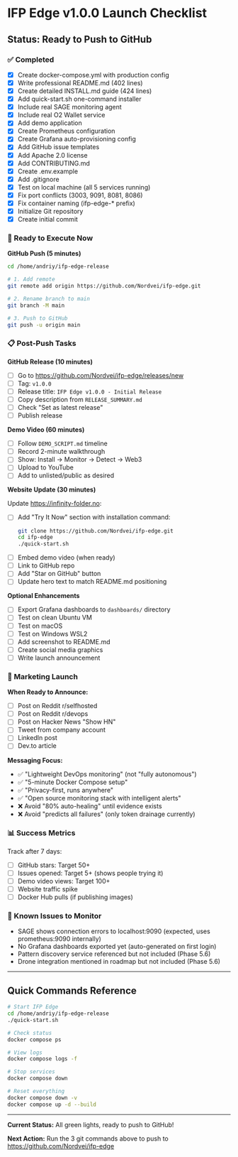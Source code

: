 # IFP Edge v1.0.0 Launch Checklist

## Status: Ready to Push to GitHub

### ✅ Completed

- [x] Create docker-compose.yml with production config
- [x] Write professional README.md (402 lines)
- [x] Create detailed INSTALL.md guide (424 lines)
- [x] Add quick-start.sh one-command installer
- [x] Include real SAGE monitoring agent
- [x] Include real O2 Wallet service
- [x] Add demo application
- [x] Create Prometheus configuration
- [x] Create Grafana auto-provisioning config
- [x] Add GitHub issue templates
- [x] Add Apache 2.0 license
- [x] Add CONTRIBUTING.md
- [x] Create .env.example
- [x] Add .gitignore
- [x] Test on local machine (all 5 services running)
- [x] Fix port conflicts (3003, 9091, 8081, 8086)
- [x] Fix container naming (ifp-edge-* prefix)
- [x] Initialize Git repository
- [x] Create initial commit

### 🚀 Ready to Execute Now

**GitHub Push (5 minutes)**

```bash
cd /home/andriy/ifp-edge-release

# 1. Add remote
git remote add origin https://github.com/Nordvei/ifp-edge.git

# 2. Rename branch to main
git branch -M main

# 3. Push to GitHub
git push -u origin main
```

### 📋 Post-Push Tasks

**GitHub Release (10 minutes)**

- [ ] Go to https://github.com/Nordvei/ifp-edge/releases/new
- [ ] Tag: `v1.0.0`
- [ ] Release title: `IFP Edge v1.0.0 - Initial Release`
- [ ] Copy description from `RELEASE_SUMMARY.md`
- [ ] Check "Set as latest release"
- [ ] Publish release

**Demo Video (60 minutes)**

- [ ] Follow `DEMO_SCRIPT.md` timeline
- [ ] Record 2-minute walkthrough
- [ ] Show: Install → Monitor → Detect → Web3
- [ ] Upload to YouTube
- [ ] Add to unlisted/public as desired

**Website Update (30 minutes)**

Update https://infinity-folder.no:

- [ ] Add "Try It Now" section with installation command:
  ```bash
  git clone https://github.com/Nordvei/ifp-edge.git
  cd ifp-edge
  ./quick-start.sh
  ```
- [ ] Embed demo video (when ready)
- [ ] Link to GitHub repo
- [ ] Add "Star on GitHub" button
- [ ] Update hero text to match README.md positioning

**Optional Enhancements**

- [ ] Export Grafana dashboards to `dashboards/` directory
- [ ] Test on clean Ubuntu VM
- [ ] Test on macOS
- [ ] Test on Windows WSL2
- [ ] Add screenshot to README.md
- [ ] Create social media graphics
- [ ] Write launch announcement

### 🎯 Marketing Launch

**When Ready to Announce:**

- [ ] Post on Reddit r/selfhosted
- [ ] Post on Reddit r/devops
- [ ] Post on Hacker News "Show HN"
- [ ] Tweet from company account
- [ ] LinkedIn post
- [ ] Dev.to article

**Messaging Focus:**

- ✅ "Lightweight DevOps monitoring" (not "fully autonomous")
- ✅ "5-minute Docker Compose setup"
- ✅ "Privacy-first, runs anywhere"
- ✅ "Open source monitoring stack with intelligent alerts"
- ❌ Avoid "80% auto-healing" until evidence exists
- ❌ Avoid "predicts all failures" (only token drainage currently)

### 📊 Success Metrics

Track after 7 days:

- [ ] GitHub stars: Target 50+
- [ ] Issues opened: Target 5+ (shows people trying it)
- [ ] Demo video views: Target 100+
- [ ] Website traffic spike
- [ ] Docker Hub pulls (if publishing images)

### 🐛 Known Issues to Monitor

- SAGE shows connection errors to localhost:9090 (expected, uses prometheus:9090 internally)
- No Grafana dashboards exported yet (auto-generated on first login)
- Pattern discovery service referenced but not included (Phase 5.6)
- Drone integration mentioned in roadmap but not included (Phase 5.6)

---

## Quick Commands Reference

```bash
# Start IFP Edge
cd /home/andriy/ifp-edge-release
./quick-start.sh

# Check status
docker compose ps

# View logs
docker compose logs -f

# Stop services
docker compose down

# Reset everything
docker compose down -v
docker compose up -d --build
```

---

**Current Status:** All green lights, ready to push to GitHub!

**Next Action:** Run the 3 git commands above to push to https://github.com/Nordvei/ifp-edge
